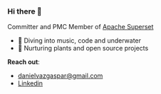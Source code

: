 ### Hi there 👋

Committer and PMC Member of [Apache Superset](https://superset.apache.org/)

- 🫧 Diving into music, code and underwater
- 🌱 Nurturing plants and open source projects


**Reach out**:

- danielvazgaspar@gmail.com
- [Linkedin](https://www.linkedin.com/in/daniel-gaspar-718312a/)
